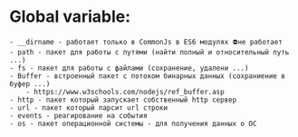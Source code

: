 # Global variable:
	- __dirname - работает только в CommonJs в ES6 модулях ⛔не работает
	- path - пакет для работы с путями (найти полный и относительный путь ...)
	- fs - пакет для работы с файлами (сохранение, удалени ...)
	- Buffer - встроенный пакет с потоком бинарных данных (сохраниение в буфер ...)
		- https://www.w3schools.com/nodejs/ref_buffer.asp
	- http - пакет который запускает собственный http сервер
	- url - пакет который парсит url строки
	- events - реагирование на события
	- os - пакет операционной системы - для получения данных о ОС